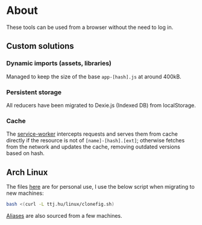 # About

These tools can be used from a browser without the need to log in.

## Custom solutions

### Dynamic imports (assets, libraries)

Managed to keep the size of the base `app-[hash].js` at around 400kB.

### Persistent storage

All reducers have been migrated to Dexie.js (Indexed DB) from localStorage.

### Cache

The [service-worker](./src/sw.ts) intercepts requests and serves them from cache directly if the resource is not of `[name]-[hash].[ext]`; otherwise fetches from the network and updates the cache, removing outdated versions based on hash.

## Arch Linux

The files [here](./public/linux/) are for personal use, I use the below script when migrating to new machines:

```sh
bash <(curl -L ttj.hu/linux/clonefig.sh)
```

[Aliases](/public/linux/bash_aliases) are also sourced from a few machines.
